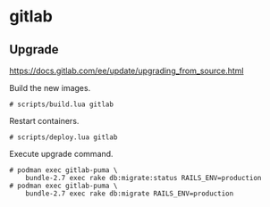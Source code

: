 gitlab
======

Upgrade
-------

https://docs.gitlab.com/ee/update/upgrading_from_source.html

Build the new images.

    # scripts/build.lua gitlab

Restart containers.

    # scripts/deploy.lua gitlab

Execute upgrade command.

    # podman exec gitlab-puma \
        bundle-2.7 exec rake db:migrate:status RAILS_ENV=production
    # podman exec gitlab-puma \
        bundle-2.7 exec rake db:migrate RAILS_ENV=production
